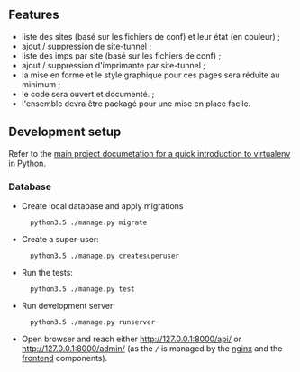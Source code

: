 
## Features

* liste des sites (basé sur les fichiers de conf) et leur état (en couleur) ;
* ajout / suppression de site-tunnel ;
* liste des imps par site (basé sur les fichiers de conf) ;
* ajout / suppression d'imprimante par site-tunnel ;
* la mise en forme et le style graphique pour ces pages sera réduite au minimum ;
* le code sera ouvert et documenté. ;
* l'ensemble devra être packagé pour une mise en place facile.

## Development setup

Refer to the [main project documetation for a quick introduction to virtualenv](../README.md) in Python.

### Database

* Create local database and apply migrations

        python3.5 ./manage.py migrate

* Create a super-user:

        python3.5 ./manage.py createsuperuser

* Run the tests:

        python3.5 ./manage.py test

* Run development server:

        python3.5 ./manage.py runserver
        
* Open browser and reach either http://127.0.0.1:8000/api/ or http://127.0.0.1:8000/admin/ 
 (as the `/` is managed by the [nginx](https://github.com/Coaxis-ASP/opt-nginx) and the [frontend](https://github.com/Coaxis-ASP/opt-frontend) components). 